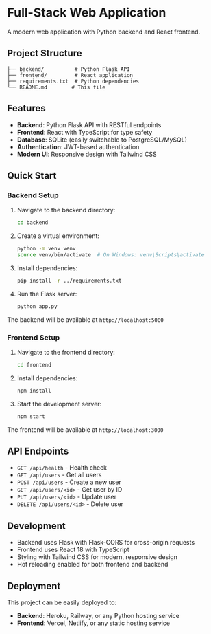 # Full-Stack Web Application

A modern web application with Python backend and React frontend.

## Project Structure

```
├── backend/          # Python Flask API
├── frontend/         # React application
├── requirements.txt  # Python dependencies
└── README.md        # This file
```

## Features

- **Backend**: Python Flask API with RESTful endpoints
- **Frontend**: React with TypeScript for type safety
- **Database**: SQLite (easily switchable to PostgreSQL/MySQL)
- **Authentication**: JWT-based authentication
- **Modern UI**: Responsive design with Tailwind CSS

## Quick Start

### Backend Setup

1. Navigate to the backend directory:
   ```bash
   cd backend
   ```

2. Create a virtual environment:
   ```bash
   python -m venv venv
   source venv/bin/activate  # On Windows: venv\Scripts\activate
   ```

3. Install dependencies:
   ```bash
   pip install -r ../requirements.txt
   ```

4. Run the Flask server:
   ```bash
   python app.py
   ```

The backend will be available at `http://localhost:5000`

### Frontend Setup

1. Navigate to the frontend directory:
   ```bash
   cd frontend
   ```

2. Install dependencies:
   ```bash
   npm install
   ```

3. Start the development server:
   ```bash
   npm start
   ```

The frontend will be available at `http://localhost:3000`

## API Endpoints

- `GET /api/health` - Health check
- `GET /api/users` - Get all users
- `POST /api/users` - Create a new user
- `GET /api/users/<id>` - Get user by ID
- `PUT /api/users/<id>` - Update user
- `DELETE /api/users/<id>` - Delete user

## Development

- Backend uses Flask with Flask-CORS for cross-origin requests
- Frontend uses React 18 with TypeScript
- Styling with Tailwind CSS for modern, responsive design
- Hot reloading enabled for both frontend and backend

## Deployment

This project can be easily deployed to:
- **Backend**: Heroku, Railway, or any Python hosting service
- **Frontend**: Vercel, Netlify, or any static hosting service 
